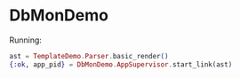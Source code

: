# DbMonDemo

Running:

```elixir
ast = TemplateDemo.Parser.basic_render()
{:ok, app_pid} = DbMonDemo.AppSupervisor.start_link(ast)
```